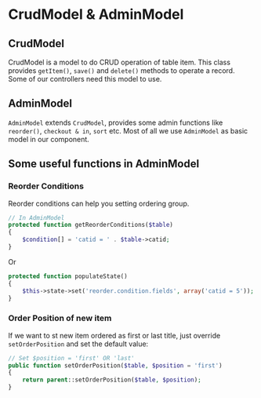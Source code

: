 # CrudModel & AdminModel

## CrudModel

CrudModel is a model to do CRUD operation of table item. This class provides `getItem()`, `save()` and `delete()`
 methods to operate a record. Some of our controllers need this model to use.

## AdminModel

`AdminModel` extends `CrudModel`, provides some admin functions like `reorder()`, `checkout & in`, `sort` etc.
 Most of all we use `AdminModel` as basic model in our component.

## Some useful functions in AdminModel

### Reorder Conditions

Reorder conditions can help you setting ordering group.

``` php
// In AdminModel
protected function getReorderConditions($table)
{
    $condition[] = 'catid = ' . $table->catid;
}
```

Or

``` php
protected function populateState()
{
    $this->state->set('reorder.condition.fields', array('catid = 5'));
}
```

### Order Position of new item

If we want to st new item ordered as first or last title, just override `setOrderPosition` and set the default value:

``` php
// Set $position = 'first' OR 'last'
public function setOrderPosition($table, $position = 'first')
{
    return parent::setOrderPosition($table, $position);
}
```
